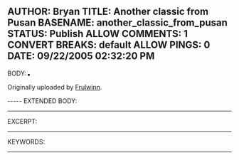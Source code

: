 AUTHOR: Bryan
TITLE: Another classic from Pusan
BASENAME: another_classic_from_pusan
STATUS: Publish
ALLOW COMMENTS: 1
CONVERT BREAKS: __default__
ALLOW PINGS: 0
DATE: 09/22/2005 02:32:20 PM
-----
BODY:
<a href="http://www.flickr.com/photos/frulwinn/41708630/" title="photo sharing"><img src="http://static.flickr.com/32/41708630_d9cef91c3e_m.jpg" alt="" style="border: solid 2px #000000;" /></a>

Originally uploaded by <a href="http://www.flickr.com/people/frulwinn/">Frulwinn</a>.
</span>
<br clear="all" />
<p style=""></p>
-----
EXTENDED BODY:

-----
EXCERPT:

-----
KEYWORDS:

-----


